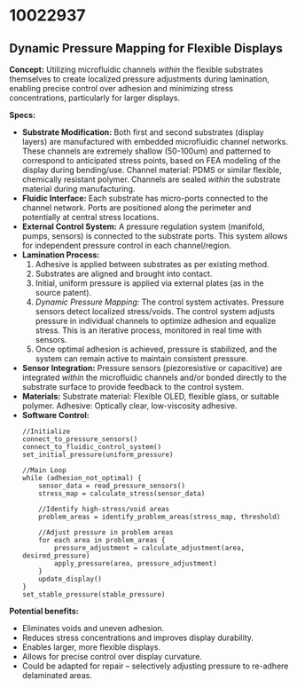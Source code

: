 # 10022937

## Dynamic Pressure Mapping for Flexible Displays

**Concept:** Utilizing microfluidic channels *within* the flexible substrates themselves to create localized pressure adjustments during lamination, enabling precise control over adhesion and minimizing stress concentrations, particularly for larger displays.

**Specs:**

*   **Substrate Modification:**  Both first and second substrates (display layers) are manufactured with embedded microfluidic channel networks. These channels are extremely shallow (50-100um) and patterned to correspond to anticipated stress points, based on FEA modeling of the display during bending/use. Channel material: PDMS or similar flexible, chemically resistant polymer. Channels are sealed *within* the substrate material during manufacturing.
*   **Fluidic Interface:** Each substrate has micro-ports connected to the channel network. Ports are positioned along the perimeter and potentially at central stress locations.
*   **External Control System:** A pressure regulation system (manifold, pumps, sensors) is connected to the substrate ports.  This system allows for independent pressure control in each channel/region.
*   **Lamination Process:**
    1.  Adhesive is applied between substrates as per existing method.
    2.  Substrates are aligned and brought into contact.
    3.  Initial, uniform pressure is applied via external plates (as in the source patent).
    4.  *Dynamic Pressure Mapping:* The control system activates. Pressure sensors detect localized stress/voids. The control system adjusts pressure in individual channels to optimize adhesion and equalize stress. This is an iterative process, monitored in real time with sensors.
    5.  Once optimal adhesion is achieved, pressure is stabilized, and the system can remain active to maintain consistent pressure.
*   **Sensor Integration:**  Pressure sensors (piezoresistive or capacitive) are integrated *within* the microfluidic channels and/or bonded directly to the substrate surface to provide feedback to the control system.
*   **Materials:**  Substrate material: Flexible OLED, flexible glass, or suitable polymer. Adhesive: Optically clear, low-viscosity adhesive.
*   **Software Control:**
    ```pseudocode
    //Initialize
    connect_to_pressure_sensors()
    connect_to_fluidic_control_system()
    set_initial_pressure(uniform_pressure)

    //Main Loop
    while (adhesion_not_optimal) {
        sensor_data = read_pressure_sensors()
        stress_map = calculate_stress(sensor_data)

        //Identify high-stress/void areas
        problem_areas = identify_problem_areas(stress_map, threshold)

        //Adjust pressure in problem areas
        for each area in problem_areas {
            pressure_adjustment = calculate_adjustment(area, desired_pressure)
            apply_pressure(area, pressure_adjustment)
        }
        update_display()
    }
    set_stable_pressure(stable_pressure)
    ```

**Potential benefits:**

*   Eliminates voids and uneven adhesion.
*   Reduces stress concentrations and improves display durability.
*   Enables larger, more flexible displays.
*   Allows for precise control over display curvature.
*   Could be adapted for repair – selectively adjusting pressure to re-adhere delaminated areas.